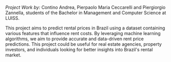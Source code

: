 *Project Work by:*
Contino Andrea, Pierpaolo Maria Ceccarelli and Piergiorgio Zannella, students of the Bachelor in Management and Computer Science at LUISS.

This project aims to predict rental prices in Brazil using a dataset containing various features that influence rent costs. By leveraging machine learning algorithms, we aim to provide accurate and data-driven rent price predictions. This project could be useful for real estate agencies, property investors, and individuals looking for better insights into Brazil's rental market.
